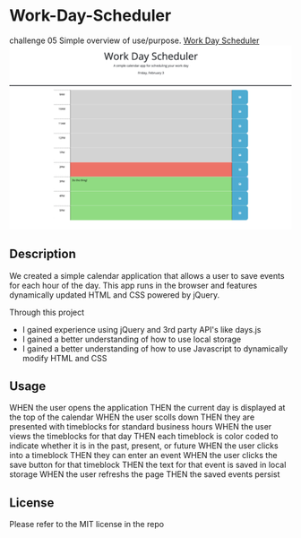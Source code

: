# Work-Day-Scheduler
challenge 05
Simple overview of use/purpose.
[Work Day Scheduler](https://allisonnault.github.io/Work-Day-Scheduler/)
![Work Day Scheduler Screen Shot](./images/WorkDayScheduler.png)

## Description

We created a simple calendar application that allows a user to save events for each hour of the day. This app runs in the browser and features dynamically updated HTML and CSS powered by jQuery.

Through this project 
- I gained experience using jQuery and 3rd party API's like days.js
- I gained a better understanding of how to use local storage
- I gained a better understanding of how to use Javascript to dynamically modify HTML and CSS

## Usage

WHEN the user opens the application
THEN the current day is displayed at the top of the calendar
WHEN the user scolls down
THEN they are presented with timeblocks for standard business hours
WHEN the user views the timeblocks for that day
THEN each timeblock is color coded to indicate whether it is in the past, present, or future
WHEN the user clicks into a timeblock
THEN they can enter an event
WHEN the user clicks the save button for that timeblock
THEN the text for that event is saved in local storage
WHEN the user refreshs the page
THEN the saved events persist 



## License

Please refer to the MIT license in the repo